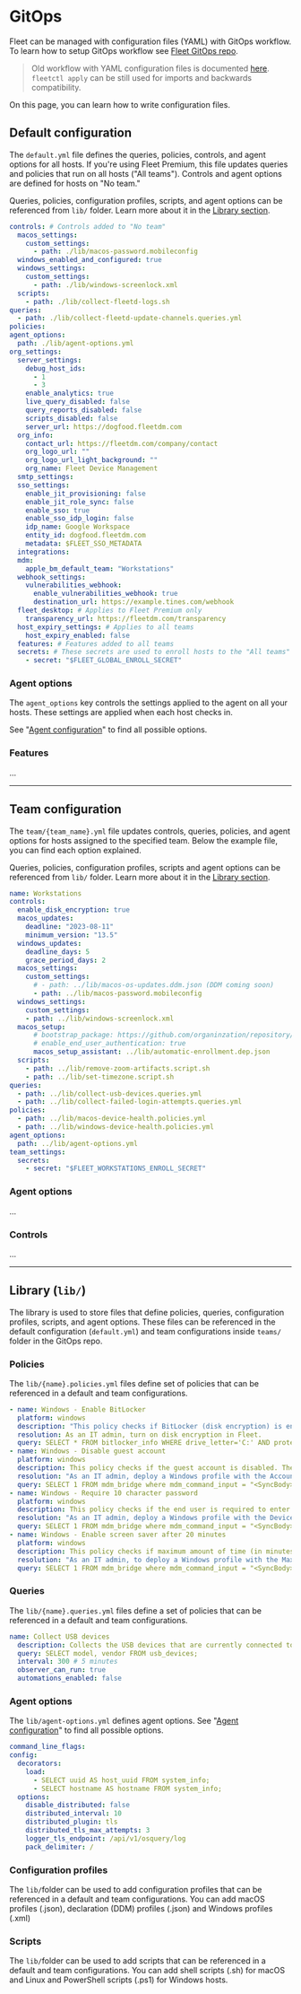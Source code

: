 # GitOps

Fleet can be managed with configuration files (YAML) with GitOps workflow. To learn how to setup GitOps workflow see [Fleet GitOps repo](https://github.com/fleetdm/fleet-gitops).

> Old workflow with YAML configuration files is documented [here](https://github.com/fleetdm/fleet/blob/main/docs/Configuration/configuration-files/README.md).  `fleetctl apply` can be still used for imports and backwards compatibility.

On this page, you can learn how to write configuration files.

## Default configuration

The `default.yml` file defines the queries, policies, controls, and agent options for all hosts. If you're using Fleet Premium, this file updates queries and policies that run on all hosts ("All teams"). Controls and agent options are defined for hosts on "No team." 

Queries, policies, configuration profiles, scripts, and agent options can be referenced from `lib/` folder. Learn more about it in the [Library section](https://#library-lib).

```yaml
controls: # Controls added to "No team"
  macos_settings:
    custom_settings:
      - path: ./lib/macos-password.mobileconfig
  windows_enabled_and_configured: true
  windows_settings:
    custom_settings:
      - path: ./lib/windows-screenlock.xml
  scripts:
    - path: ./lib/collect-fleetd-logs.sh
queries:
  - path: ./lib/collect-fleetd-update-channels.queries.yml
policies:
agent_options:
  path: ./lib/agent-options.yml
org_settings:
  server_settings:
    debug_host_ids:
      - 1
      - 3
    enable_analytics: true
    live_query_disabled: false
    query_reports_disabled: false
    scripts_disabled: false
    server_url: https://dogfood.fleetdm.com
  org_info:
    contact_url: https://fleetdm.com/company/contact
    org_logo_url: ""
    org_logo_url_light_background: ""
    org_name: Fleet Device Management
  smtp_settings:
  sso_settings:
    enable_jit_provisioning: false
    enable_jit_role_sync: false
    enable_sso: true
    enable_sso_idp_login: false
    idp_name: Google Workspace
    entity_id: dogfood.fleetdm.com
    metadata: $FLEET_SSO_METADATA
  integrations:
  mdm:
    apple_bm_default_team: "Workstations"
  webhook_settings:
    vulnerabilities_webhook:
      enable_vulnerabilities_webhook: true
      destination_url: https://example.tines.com/webhook
  fleet_desktop: # Applies to Fleet Premium only
    transparency_url: https://fleetdm.com/transparency
  host_expiry_settings: # Applies to all teams
    host_expiry_enabled: false
  features: # Features added to all teams
  secrets: # These secrets are used to enroll hosts to the "All teams" team
    - secret: "$FLEET_GLOBAL_ENROLL_SECRET"
```


### Agent options

The `agent_options` key controls the settings applied to the agent on all your hosts. These settings are applied when each host checks in.

See "[Agent configuration](https://fleetdm.com/docs/configuration/agent-configuration)" to find all possible options.

### Features

...

----

## Team configuration

The `team/{team_name}.yml` file updates controls, queries, policies, and agent options for hosts assigned to the specified team. Below the example file, you can find each option explained.

Queries, policies, configuration profiles, scripts and agent options can be referenced from `lib/` folder. Learn more about it in the [Library section](https://#library-lib).

```yaml
name: Workstations
controls:
  enable_disk_encryption: true
  macos_updates:
    deadline: "2023-08-11"
    minimum_version: "13.5"
  windows_updates:
    deadline_days: 5
    grace_period_days: 2
  macos_settings:
    custom_settings:
      # - path: ../lib/macos-os-updates.ddm.json (DDM coming soon)
      - path: ../lib/macos-password.mobileconfig
  windows_settings:
    custom_settings:
    - path: ../lib/windows-screenlock.xml
  macos_setup:
      # bootstrap_package: https://github.com/organinzation/repository/bootstrap-package.pkg (example URL)
      # enable_end_user_authentication: true
      macos_setup_assistant: ../lib/automatic-enrollment.dep.json
  scripts:
    - path: ../lib/remove-zoom-artifacts.script.sh
    - path: ../lib/set-timezone.script.sh
queries:
  - path: ../lib/collect-usb-devices.queries.yml
  - path: ../lib/collect-failed-login-attempts.queries.yml
policies:
  - path: ../lib/macos-device-health.policies.yml
  - path: ../lib/windows-device-health.policies.yml
agent_options:
  path: ../lib/agent-options.yml
team_settings:
  secrets:
    - secret: "$FLEET_WORKSTATIONS_ENROLL_SECRET"
```


### Agent options

...

### Controls

...

----

## Library (`lib/`) 

The library is used to store files that define policies, queries, configuration profiles, scripts, and agent options. These files can be referenced in the default configuration (`default.yml`) and team configurations inside `teams/` folder in the GitOps repo.

### Policies

The `lib/{name}.policies.yml` files define set of policies that can be referenced in a default and team configurations.

```yaml
- name: Windows - Enable BitLocker
  platform: windows
  description: "This policy checks if BitLocker (disk encryption) is enabled on the C: volume."
  resolution: As an IT admin, turn on disk encryption in Fleet.
  query: SELECT * FROM bitlocker_info WHERE drive_letter='C:' AND protection_status = 1;
- name: Windows - Disable guest account
  platform: windows
  description: This policy checks if the guest account is disabled. The Guest account allows unauthenticated network users to gain access to the system.
  resolution: "As an IT admin, deploy a Windows profile with the Accounts_EnableGuestAccountStatus option documented here: https://learn.microsoft.com/en-us/windows/client-management/mdm/policy-csp-localpoliciessecurityoptions#accounts_enableguestaccountstatus"
  query: SELECT 1 FROM mdm_bridge where mdm_command_input = "<SyncBody><Get><CmdID>1</CmdID><Item><Target><LocURI>./Device/Vendor/MSFT/Policy/Result/LocalPoliciesSecurityOptions/Accounts_EnableGuestAccountStatus</LocURI></Target></Item></Get></SyncBody>" and CAST(mdm_command_output AS INT) = 0;
- name: Windows - Require 10 character password
  platform: windows
  description: This policy checks if the end user is required to enter a password, with at least 10 characters, to unlock the host.
  resolution: "As an IT admin, deploy a Windows profile with the DevicePasswordEnabled and MinDevicePasswordLength option documented here: https://learn.microsoft.com/en-us/windows/client-management/mdm/policy-csp-devicelock"
  query: SELECT 1 FROM mdm_bridge where mdm_command_input = "<SyncBody><Get><CmdID>1</CmdID><Item><Target><LocURI>./Device/Vendor/MSFT/Policy/Result/DeviceLock/DevicePasswordEnabled</LocURI></Target></Item></Get></SyncBody>" and CAST(mdm_command_output AS INT) = 0;
- name: Windows - Enable screen saver after 20 minutes
  platform: windows
  description: This policy checks if maximum amount of time (in minutes) the device is allowed to sit idle before the screen is locked. End users can select any value less than the specified maximum.
  resolution: "As an IT admin, to deploy a Windows profile with the MaxInactivityTimeDeviceLock option documented here: https://learn.microsoft.com/en-us/windows/client-management/mdm/policy-csp-devicelock#maxinactivitytimedevicelock"
  query: SELECT 1 FROM mdm_bridge where mdm_command_input = "<SyncBody><Get><CmdID>1</CmdID><Item><Target><LocURI>./Device/Vendor/MSFT/Policy/Result/DeviceLock/MaxInactivityTimeDeviceLock</LocURI></Target></Item></Get></SyncBody>" and CAST(mdm_command_output AS INT) <= 20;
```

### Queries

The `lib/{name}.queries.yml` files define a set of policies that can be referenced in a default and team configurations.

```yaml
name: Collect USB devices
  description: Collects the USB devices that are currently connected to macOS and Linux hosts.
  query: SELECT model, vendor FROM usb_devices;
  interval: 300 # 5 minutes
  observer_can_run: true
  automations_enabled: false
```

### Agent options

The `lib/agent-options.yml` defines agent options. See "[Agent configuration](https://fleetdm.com/docs/configuration/agent-configuration)" to find all possible options.

```yaml
command_line_flags:
config:
  decorators:
    load:
      - SELECT uuid AS host_uuid FROM system_info;
      - SELECT hostname AS hostname FROM system_info;
  options:
    disable_distributed: false
    distributed_interval: 10
    distributed_plugin: tls
    distributed_tls_max_attempts: 3
    logger_tls_endpoint: /api/v1/osquery/log
    pack_delimiter: /
```

### Configuration profiles

The `lib/`folder can be used to add configuration profiles that can be referenced in a default and team configurations. You can add macOS profiles (.json), declaration (DDM) profiles (.json) and Windows profiles (.xml)

### Scripts

The `lib/`folder can be used to add scripts that can be referenced in a default and team configurations. You can add shell scripts (.sh) for macOS and Linux and PowerShell scripts (.ps1) for Windows hosts.
